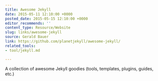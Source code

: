 ```yaml
---
title: Awesome Jekyll
date: 2015-05-11 12:10:00 +0000
posted_date: 2015-05-15 12:10:00 +0000
editor_recommends: ''
content_type: Resource/Website
slug: links/awesome-jekyll
source: Gerald Bauer
link: https://github.com/planetjekyll/awesome-jekyll/
related_tools:
- tool/jekyll.md

---
```

A collection of awesome Jekyll goodies (tools, templates, plugins, guides, etc.)



